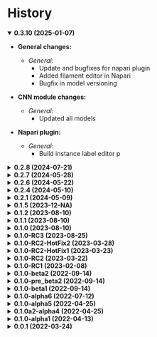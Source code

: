# History
<details open>
    <summary><b>0.3.10 (2025-01-07)</b></summary>

* **General changes:**
    * *General*:
        * Update and bugfixes for napari plugin
        * Added filament editor in Napari
        * Bugfix in model versioning

* **CNN module changes:**
  * *General*:
    * Updated all models

* **Napari plugin:**
  * *General*:
    * Build instance label editor
p
</details>

<details>
    <summary><b>0.2.8 (2024-07-21)</b></summary>

* **General changes:**
    * *General*:
        * Update and bugfixes for napari plugin
        * Fixed numpy v2.0.0 support
        * Added general predictor for filament and object type structures

    * *New_Feature*: 
        * Added support for model versioning
          * Users are now allowed to use starting from v0.2.8 new and old model version
        * Added prediction metadata to all save files, including prediction log file
        * Added docker builder
    * *Bugfixes*:
      * Fixes from v0.2.6 version

* **CNN module changes:**
  * *General*:
    * Change scaling types for up- and down- scaling of images before/after predictions
  * *New_Feature*: 
    * Added adaptive threshold as an optional cnn threshold
    * Added model for actin

* **Napari plugin:**
  * *General*:
    * Build in training workflow within napari plugin
    * Build general predictor for trained CNN models including filament and object instance segmentation
    * Build in prediction workflow for all supported structures within tardis-em v0.2.8
</details>

<details>
    <summary><b>0.2.7 (2024-05-28)</b></summary>

* **General changes:**
    * *General*:
      * Bugfix when multiple files are predicted in batch

</details>

<details>
    <summary><b>0.2.6 (2024-05-22)</b></summary>

* **General changes:**
    * *General*:
      * Bugfix when multiple files are predicted in batch
      * Added support for predicting Actin
      * Predicting point clouds directly from cli

</details>

<details>
    <summary><b>0.2.4 (2024-05-10)</b></summary>

*This intends to be a release submitted with Nature Method 2024*

* **General changes:**
    * *General*:
        * Few fixes from v0.2.2
        * Added visualization for semantic masks
        * Documentation
        * Fix conda upload

</details>

<details>
    <summary><b>0.2.1 (2024-05-09)</b></summary>

*This intends to be a release submitted with Nature Method 2024*

* **General changes:**
    * *General*:
        * Improve prediction for microtubules and membranes (reduce false positive)
        * Update Membrane and Microtubule modules predictions
        * Update usage tutorials
        * Added pypi and conda installations
        * Enabled scripting with tardis-em
    
* **SpindleTorch module changes:**
  * *General*: 
    * Update Fnet_attn model

* **DIST module changes:**
    * *Optimize*:
      * Re-trained DIST model using simulated datasets
      * Build 2 model for:
        * filaments and general 2D structures
        * 3D objects like membranes mitochondria LiDAR data etc.

</details>

<details>
    <summary><b>0.1.5 (2023-12-NA)</b></summary>

* **General changes:**
    * *General*:
        * Improve prediction handling
        * Update Membrane and Microtubule modules predictions
        * Include usage tutorials
    
* **SpindleTorch module changes:**
  * *General*: 
    * New BCE_MSE loss function to improve false-positive prediction and 
      smooth out labels.
    * Improved model generalizability and removed scaling optimization to ensure
      stable prediction regardless the pixel size
  * *Optimize*:
    * New CNN module structure

</details>

<details>
    <summary><b>0.1.2 (2023-08-10)</b></summary>

* **General changes:**
    * *General*:
        * Fix installation for ARM64/aarch64 machine

</details>

<details>
    <summary><b>0.1.1 (2023-08-10)</b></summary>

* **General changes:**
    * *General*:
        * Documentation update
        * General bugfixes

</details>

<details>
    <summary><b>0.1.0 (2023-08-10)</b></summary>

* **General changes:**
    * *General*:
        * Documentation update
        * Added full support for OTA updates of the entire package
        * Fixed AWS access denied error on some networks
        * A few bug fixes
        * Fixed Bugs in final filament filtering algorithms
        * Added filament filtering for removing false-positive rapid 150-degree connections
        * Microtubule output is now sorted by the length
        * Each instance receives a segmentation confidence score by which the user can filter out predictions

* **SpindleTorch module changes:**
    * *General*:
        * Update for FNet CNN model for membrane 3D
    * *Optimize*:
        * Improved handling of the pixel size, prompts, and normalization   

* **DIST module changes:**
    * *Optimize*:
        * Update DIST model for 2D and 3D membrane
        * Improved filtering for filament
        * Added confidence value for each filament instance based on filament length and shape
    * *BugFix*:
        * Fixed a few issues in the membrane segmentation pipeline

</details>

<details>
    <summary><b>0.1.0-RC3 (2023-08-25)</b></summary>

* **General changes:**
    * *General*:
        * Full support for 2D data
        * Black
        * Introduced the TARDIS Logo and rebranding to Tardis-PyTorch
        * Remove Open3D library (conflict in CentOS7)
        * Fixed MRC read-out during training that forcibly rotated .mrc files

    * *New_Feature*: 
        * Added new output format .ply
        * New general tardis call
        * Added helper functions csv_am and am_csv
        * Added instance prediction from semantic binary masks 

    * *Optimize*: 
        * Added an optional checkpoint to all Tardis calls
        * Improvements in training for CNN and DIST by users
        * Amira possible output as a raw point cloud

    * *BugFix*:
        * Fixed save for .mrc files

* **SpindleTorch module changes:**
    * *General*:
        * Retrained FNet_32 model for membrane and microtubules
        * Train FNet_32 for 2D membrane segmentation

    * *Optimize*: 
        * 2D CNN network set-up

* **DIST module changes:**
    * *General*:
        * Added simulated data for training on filament-like structures
        * Re-train model no simulated + real data
        * Fine-tuned setting for predictions and post-processing

    * *New_Feature*: 
        * Experimental SparseDist model to offer more memory-efficient performance,  
      for instance segmentation

    * *Optimize*: 
        * Improved visualization outputs
        * Mcov metric optimization
        * Rebuild Graph prediction function to be more robust
        * Reverse-engineered Open3D voxel downsampling and added random downsampling
        * Added distance embedding with a range value

</details>

<details>
    <summary><b>0.1.0-RC2-HotFix2 (2023-03-28)</b></summary>

* **General changes:**
  * Fixed saving int8 semantic output as mrc
  * Added rotation for CNN prediction

</details>

<details>
    <summary><b>0.1.0-RC2-HotFix1 (2023-03-23)</b></summary>

* **General changes:**
  * Fixed loading for corrupted mrc files
  * Fixed for loading and saving mrc/rec files (fix for reading headers size)
  * Fix for loading new Amira SG with coordinates in 'nm' not 'Angstrom'
  * Small fixed in general prediction loops
  * Fixed missing membrane instance prediction output

</details>

<details>
    <summary><b>0.1.0-RC2 (2023-03-22)</b></summary>

* **General changes:**
    * *General*: 
      * Normalized all documentation to *.md
    * *New_Feature*: 
      * Ensure support for PyTorch 2.0 
      * Added benchmark entry
      * Added ClBCE and ClDice loss functions
      * Added binary Amira image file export
      * Full membrane support (training and prediction of cryo-mem)
      * Added costume LR schedular (ISR - invert square root)
    * *Optimize*: 
      * Loss functions pytest and general cleanup
      * Formatting and missing TardisErrors
      * 20x Speed up for Tardis logo for Linux/OS X
    * *BugFix*:
      * Fixed small bugs in metrics calculation

* **SpindleTorch module changes:**
    * *New_Feature* 
      * Added and tested clDice and clBCE loss function
    * *Optimize* 
      * Support for the membrane training dataset
    * *General* 
      * Globally change normalization (0-1) to image standardization (-1-1)
      with mean and standard deviation

* **DIST module changes:**
  * *New_Feature* 
        * Node embedding with furrier random
        * Added calculation of mcov metric during training and saved checkpoint based on it
  * *Optimize* 
    * Point cloud visualization can be now with or without animation

</details>

<details>
    <summary><b>0.1.0-RC1 (2023-02-08)</b></summary>

* **Code restructure:**
    * *Optimize*:
        * Autonomization of tests for all Python version

* **SpindleTorch module changesimize*:
      * Rebuild interpolation for images and mask
      * Simplified building training/testing of datasets
      * Redo mask building from coordinates
      * Build_Point_Cloud
      * New model train with optimize image normalization
    * *BugFix*:
      * image normalization for a few very specific cases

* **DIST module changes:**
    * *Optimize*:
      * Change how DIST distance embedding is computed for GT data.
      * Change normalization for point cloud
        - MT normalized by pixel size
        - All other by open3d down-sampling value optional random down-sampling
      * F1 eval metric and BCE loss without diagonal axis
    * *New_Feature*:
      * DataLoader for Stanford data
      * spline filtering includes geometric filtering and margin of spline
    * *BugFix*:
      * in a point cloud segmenter when feed with coord idx as float not int

* **General changes:**
    * *General*:
      * Added data competition with Amira mesh output
      * Added license footnote
    * *General* code *Optimize* for speed
    * *BugFix* and *Optimize* for post-processing of spatial-graphs
    * *BugFix* and *New_Feature* for Amira export format (now build multi-label)
    * *BugFix*:
      * AWS weight import when AWS doesn't allow read access
    * *New_Feature*:
      * TardisError for all error handling

</details>

<details>
    <summary><b>0.1.0-beta2 (2022-09-14)</b></summary>

* **Code restructure:**
    * Finished documentation with Sphinx
    * Build tests for the whole tardis-EM
    * Push to RC branch

* **SpindleTorch module changes:**
    * Cryo-membrane model support 
    * Build prediction module for Cryo-membrane
    * Removed scaling module (after extensive tests it shows no benefits)
    * Fixes in building train data set and small restructure (more in documentation)
    * Added more support for 2D images while building test/train dataset
    * Added support for pure probability prediction output in float32

* **DIST module changes:**
    * Last clean-up and prepare for release with ICLR2023

* **General changes:**
    * Added support for mrc and csv file outputs
    * Support for Python 3.11 (awaiting pytorch and open3d)
    * requirements.txt changes and include pytorch with support for different os

</details>

<details>
    <summary><b>0.1.0-pre_beta2 (2022-09-14)</b></summary>

* **Code restructure:**
    * Clean-up
    * Restructure code organization
    * Removed slcpy and unified it with spindletorch and dist
    * Rebuild main classes and make them more general
    * Simplified overall structure
    * Full documentation with Sphinx
    * Separate dev. requirements
    * Cleaned S3 AWS loading and removed old models from the S3 bucket

* **SLCPY module changes:**
    * Removed and managed with SpindleTorch and DIST

* **SpindleTorch module changes:**
    * Retrained FNet_16, FNet_32 and UNet_16, UNet_32

* **DIST module changes:**
    * Introduced DIST for semantic segmentation
    * Retrained model on ScanNet v2 datasets
    * Added node feature embedding with images or RGB values
    * Retrained DIST model on ScanNet v2 + RGB

* **General changes:**
    * Load image data, marge and fixed for int8 and uint8
    * Amira binary import fixes. Amira defined import type. Previously assumption was
      that Amira load all binary as uint8. Amira loads files as uint8 or int8 and
      have different structures when loading mask data which can be binary or ascii.
    * Overall stability improvements
    * Tardis logo was integrated with all TARDIS modules
    * Build tests for the whole tardis-EM
    * Introduced tardis_dev and divided stable and developmental branches
    * Fixed image normalization and ensure correct normalized output for training
      and prediction
    * Added MRC export
    * Minor bugfixes from prebeta2 and new additions to beta2

</details>

<details>
    <summary><b>0.1.0-beta1 (2022-09-14)</b></summary>

* **DIST module changes:**
    * Added new classification model based on DIST
    * Simplified logic for patching big point cloud + reduction of number of patches
    * Model structure now embedded in the model weight file
    * Spline smoothing added to graph prediction
    * Small bugfixes:
        * Fixe initial_scale in model nn.Modules
        * Fixed graph builder for ScanNet and PartNet
    * Speed improved data loader during training
    * Added support for .ply file format and meshes
    * Re-train model on different DIST structures for the paper and searching 
      of the best approach
    * Bugfixes for segmentation of point cloud from graph probabilities
        * Speed-up boost by simplifying the building and reading adjacency matrix
        * Fix in masking adjacency matrix for points already connected
        * Moved from greedy segmentation to 1-step-back segmentation

* **SpindleTorch changes:**
    * Quick retrained model on a hand-curated dataset
    * Added and trained new FNet
    * Standardized pixel size input. Now all data are reshaping pixel size of 2.32
    * Change up-sampling from align_corners=True to align_corners=False
    * Added new data for training from @Stefanie_Redemann and @Gunar
    * Ground-up rebuild spindletorch model
        * New Big UNet model combining both UNet and UNet3Plus
        * Unet/Unet3Plus re-trained <- rejected big_unet is better
        * Train Big UNet
    * Speed-up prediction with the new Big UNet model

* **SLCPY module changes:**
    * Fix interpolation handling for up-sampled datasets
    * Post-processing improvements and speeds-up
    * MRC2014 file format expands readable formats
    * Processing image data with a standardized pixel size of 25 A
    * Bugfixes for floating point precision in Amira output
        * Change floating point from 3 to 15
    * Improvements from importing data from binary Amira file format
        * Change how pixel size is calculated. Amira has weird behavior whenever ET 
          is trimmed. Include this in the pixel size calculation
    * Improvements in .rec, .mrc file loader
        * .rec and .mrc files are format with uint8 (value from -128 to 128) or 
          int8 (value from 0 to 255). Fix the reading of these files

* **TARDIS**
    * Cleaned log output for easier reading
    * New beautiful log progress window
    * Moved loss fun. to common directory
    * Clean-up
    * Flake8 and pyteset fixes
    * Global tunning for segmentation quality

</details>

<details>
    <summary><b>0.1.0-alpha6 (2022-07-12)</b></summary>

* Check pipeline for image embedding (normalization to enhance features)
    * Introduce new normalization ResaleNormalize that spread histogram from 
    2-98 projectile of the intensity distribution
* Model retraining for MTs and membranes (generalization)
* Redone PC normalization
* Additional work on speeding up training by optimizing DataLoader
* TODO: Model retraining for MTs with real image data
* Closed #7 and #9 issue
* Added removal of dist_embedding as an input
* SpindleTorch rebuild to work on 2D and 3D datasets
* DIST training progress bar update (simplified output and removed prints)
* Add Visualizer module for point clouds
* Added hotfix for output of coordinates to fit Amira coordinates transformation
* Spellings and documentation fixes
* Bumped version for DIST and slcpy
* Cleaned code and documentation

</details>

<details>
    <summary><b>0.1.0-alpha5 (2022-04-25)</b></summary>

* Rename GraphFormer to DIST (Dimensionless instance Segmentation Transformer)
* Updates for DIST
    * Setup metric evaluation
    * Changes in handling point cloud
        * Normalization based on K-NN distance
    * Setup for easy dissection of the model
    * Dist version to 0.1.5
    * Added evaluation pipeline

</details>

<details>
    <summary><b>0.1.0a2-alpha4 (2022-04-25)</b></summary>

* Fix for better handling graph prediction
* Fix for #4-#6 issues
* Small bugfixes for GraphFormer while training
* Add point cloud normalization before training/prediction

</details>

<details>
    <summary><b>0.1.0-alpha1 (2022-04-13)</b></summary>

* Rename tardis to tardis-EM
* Build tests for all modules
* Integrated slcpy, spindletorch and graph former
* Added general workflow for MT prediction
    * SLCPY:
        * Loading of data types: .tif, .am, .mrc, .rec for 2D and 3D
        * Included all slcpy modules
        * Move Amira file output of point cloud from graphformer
        * SetUp workflows for data pre- and post-processing 

* SPINDLETORCH
    * Included all spindletorch modules
    * Build standard workflows for training and prediction of 2D and 3D images

* GRAPHFORMER
    * Included all graphformer modules

</details>

<details>
    <summary><b>0.0.1 (2022-03-24)</b></summary>

* Initial commit

</details>
